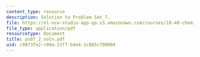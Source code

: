 ```yaml
---
content_type: resource
description: Solution to Problem Set 7.
file: https://ol-ocw-studio-app-qa.s3.amazonaws.com/courses/10-40-chemical-engineering-thermodynamics-fall-2003/c9873fe2c09a21f7b4e41c885c700004_ps07_2_soln.pdf
file_type: application/pdf
resourcetype: Document
title: ps07_2_soln.pdf
uid: c9873fe2-c09a-21f7-b4e4-1c885c700004
---
```

